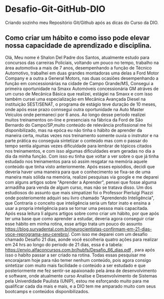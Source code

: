# Desafio-Git-GitHub-DIO
Criando sozinho meu Repositório Git/Github após as dicas do Curso da DIO.

## Como criar um hábito e como isso pode elevar nossa capacidade de aprendizado e disciplina.

Olá, Meu nome é Shalon Del Padre dos Santos, atualmente estudo para concursos das carreiras Policiais,
voltando um pouco no tempo, trabalho na área automotiva a mais de 7 anos, desempenhando a função de Técnico
Automotivo, trabalhei em duas grandes montadoras uma delas a Ford Motor Company e a outra a General Motors, 
nas duas ocasiões desempenhando a função em concessionárias na cidade de Campo Grande/MS, Consegui a primeira 
oportunidade na Smaxx Automóveis concessionária GM atráves de um curso de Mecânica Básica que realizei, estágiei 
na Smaxx e com isso também cursei uma especialização em Mecânica Avançada Diesel na instituição SEST/SENAT, o
programa de estágio teve duração de 10 meses, onde após esse prazo connsegui outra oportunidade na Auto Master 
Veículos onde permaneci por 6 anos.
Ao longo desse periodo realizei muitos treinamentos on-line e presenciais na fábrica da Ford de São Bernardo do 
Campo/SP,muito conteúdo de relevância profissional me foi disponibilizado, mas na epóca eu não tinha o hábito de 
aprender da maneira certa, muitas vezes nos treinamento somente ouvia o instrutor e na parte prática eu conseguia
sintetizar o conteúdo mas com o passar do tempo sentia algumas vezes dificuldade para lembrar de tópicos citados nos
treinamentos, e com isso algumas dificuldades eram geradas no dia a dia da minha função. Com isso eu tinha que voltar
a ver sobre o que já tinha estudado nos treinamentos para só assim resgatar na memória aquele conteúdo que tinha visto
anteriormente.
Após esses episódios, decidi que deveria haver uma maneira para que o conhecimento se fixa-se de uma maneira mais sólida
na memória, realizei pesquisas via google e me deparei com alguns artigos sobre "Aprender a Aprender", pensei que fosse 
alguma armadilha para venda de algum curso, mas não se tratava disso. Um dos estudiosos do assunto que mais simpatizei foi
o Professor Pierluigi Piazzi onde posteriomente adquiri seu livro chamado "Aprendendo Inteligência", que Contraria o conceito
que inteligência seria um fator inato e ensina a usar a propria inteligência para se tornar uma pessoa mais capacitada. Após
essa leitura lí alguns artigos sobre como criar um hábito, por que após ter uma base que como aprender a estudar, deveria agora
conseguir criar esse hábito em minha rotina, esse artigo trata um pouco do assunto https://blog.suryadental.com.br/neurocientistas-confirmam-em-21-dias-voce-reprograma-seu-cerebro/.
Com isso me deparei com um desafio chamado Desafio 21 dias, aonde você escolheria quatro ações para realizar em 24 hrs ao longo do periodo de 21 dias, 
essa é a tabela: https://envio.alfaconcursos.com.br/hubfs/Desafio_66_dias.pdf , para após isso o habíto passar a ser criado na rotina.
Todas essas pesquisar me encorajaram hoje para não temer nenhum conteúdo, pois agora consigo sintetizar com muito mais facilidade o conteúdo 
a ser estudado e que posteriormente me fez sentir-se apaixonado pela área de desenvolvimento e software, onde atualmente curso Analíse e 
Desenvolvimento de Sistemas pela Univerdidade Paulista (UNIP), estou me esforçando muito para me qualificar cada dia mais e mais,
e a DIO tem me amparado muito com seus bootcamps e conteúdos disponibilizados. 
 



